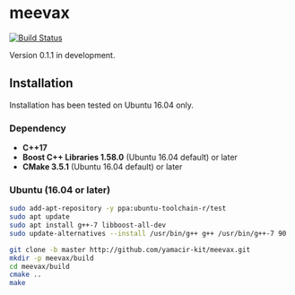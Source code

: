 # meevax

[![Build Status](https://travis-ci.org/yamacir-kit/meevax.svg?branch=master)](https://travis-ci.org/yamacir-kit/meevax)

Version 0.1.1 in development.

## Installation

Installation has been tested on Ubuntu 16.04 only.

### Dependency

- **C++17**
- **Boost C++ Libraries 1.58.0** (Ubuntu 16.04 default) or later
- **CMake 3.5.1** (Ubuntu 16.04 default) or later

### Ubuntu (16.04 or later)

``` bash
sudo add-apt-repository -y ppa:ubuntu-toolchain-r/test
sudo apt update
sudo apt install g++-7 libboost-all-dev
sudo update-alternatives --install /usr/bin/g++ g++ /usr/bin/g++-7 90

git clone -b master http://github.com/yamacir-kit/meevax.git
mkdir -p meevax/build
cd meevax/build
cmake ..
make
```

